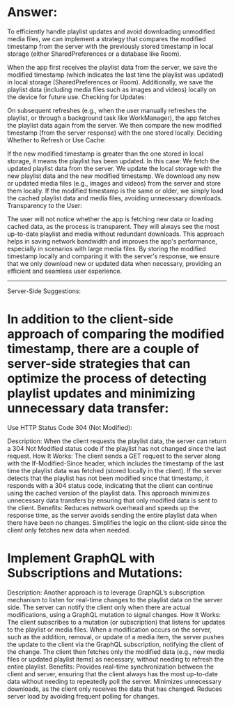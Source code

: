 # Answer:
To efficiently handle playlist updates and avoid downloading unmodified media files, we can implement a strategy that compares the modified timestamp from the server with the previously stored timestamp in local storage (either SharedPreferences or a database like Room).

When the app first receives the playlist data from the server, we save the modified timestamp (which indicates the last time the playlist was updated) in local storage (SharedPreferences or Room).
Additionally, we save the playlist data (including media files such as images and videos) locally on the device for future use.
Checking for Updates:

On subsequent refreshes (e.g., when the user manually refreshes the playlist, or through a background task like WorkManager), the app fetches the playlist data again from the server.
We then compare the new modified timestamp (from the server response) with the one stored locally.
Deciding Whether to Refresh or Use Cache:

If the new modified timestamp is greater than the one stored in local storage, it means the playlist has been updated. In this case:
We fetch the updated playlist data from the server.
We update the local storage with the new playlist data and the new modified timestamp.
We download any new or updated media files (e.g., images and videos) from the server and store them locally.
If the modified timestamp is the same or older, we simply load the cached playlist data and media files, avoiding unnecessary downloads.
Transparency to the User:

The user will not notice whether the app is fetching new data or loading cached data, as the process is transparent. They will always see the most up-to-date playlist and media without redundant downloads.
This approach helps in saving network bandwidth and improves the app's performance, especially in scenarios with large media files.
By storing the modified timestamp locally and comparing it with the server's response, we ensure that we only download new or updated data when necessary, providing an efficient and seamless user experience.

***************************************************

Server-Side Suggestions:

# In addition to the client-side approach of comparing the modified timestamp, there are a couple of server-side strategies that can optimize the process of detecting playlist updates and minimizing unnecessary data transfer:

Use HTTP Status Code 304 (Not Modified):

Description: When the client requests the playlist data, the server can return a 304 Not Modified status code if the playlist has not changed since the last request.
How It Works:
The client sends a GET request to the server along with the If-Modified-Since header, which includes the timestamp of the last time the playlist data was fetched (stored locally in the client).
If the server detects that the playlist has not been modified since that timestamp, it responds with a 304 status code, indicating that the client can continue using the cached version of the playlist data.
This approach minimizes unnecessary data transfers by ensuring that only modified data is sent to the client.
Benefits:
Reduces network overhead and speeds up the response time, as the server avoids sending the entire playlist data when there have been no changes.
Simplifies the logic on the client-side since the client only fetches new data when needed.


# Implement GraphQL with Subscriptions and Mutations:

Description: Another approach is to leverage GraphQL’s subscription mechanism to listen for real-time changes to the playlist data on the server side. The server can notify the client only when there are actual modifications, using a GraphQL mutation to signal changes.
How It Works:
The client subscribes to a mutation (or subscription) that listens for updates to the playlist or media files.
When a modification occurs on the server, such as the addition, removal, or update of a media item, the server pushes the update to the client via the GraphQL subscription, notifying the client of the change.
The client then fetches only the modified data (e.g., new media files or updated playlist items) as necessary, without needing to refresh the entire playlist.
Benefits:
Provides real-time synchronization between the client and server, ensuring that the client always has the most up-to-date data without needing to repeatedly poll the server.
Minimizes unnecessary downloads, as the client only receives the data that has changed.
Reduces server load by avoiding frequent polling for changes.